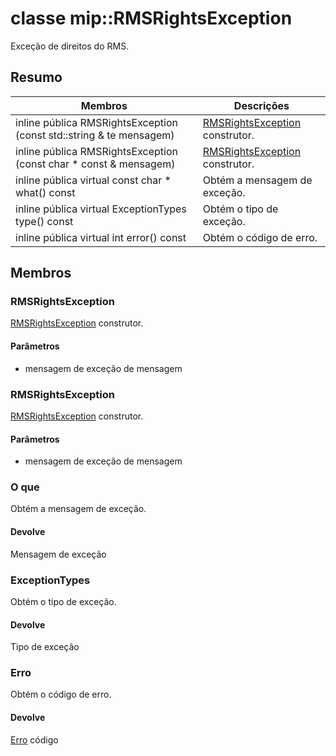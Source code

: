 # <a name="class-miprmsrightsexception"></a>classe mip::RMSRightsException 
Exceção de direitos do RMS.
  
## <a name="summary"></a>Resumo
 Membros                        | Descrições                                
--------------------------------|---------------------------------------------
inline pública RMSRightsException (const std::string & te mensagem)  |  [RMSRightsException](#classmip_1_1_r_m_s_rights_exception) construtor.
inline pública RMSRightsException (const char * const & mensagem)  |  [RMSRightsException](#classmip_1_1_r_m_s_rights_exception) construtor.
inline pública virtual const char * what() const  |  Obtém a mensagem de exceção.
inline pública virtual ExceptionTypes type() const  |  Obtém o tipo de exceção.
inline pública virtual int error() const  |  Obtém o código de erro.
  
## <a name="members"></a>Membros
  
### <a name="rmsrightsexception"></a>RMSRightsException
[RMSRightsException](#classmip_1_1_r_m_s_rights_exception) construtor.
  
#### <a name="parameters"></a>Parâmetros
* mensagem de exceção de mensagem
  
### <a name="rmsrightsexception"></a>RMSRightsException
[RMSRightsException](#classmip_1_1_r_m_s_rights_exception) construtor.
  
#### <a name="parameters"></a>Parâmetros
* mensagem de exceção de mensagem
  
### <a name="what"></a>O que
Obtém a mensagem de exceção.
  
#### <a name="returns"></a>Devolve
Mensagem de exceção
  
### <a name="exceptiontypes"></a>ExceptionTypes
Obtém o tipo de exceção.
  
#### <a name="returns"></a>Devolve
Tipo de exceção
  
### <a name="error"></a>Erro
Obtém o código de erro.
  
#### <a name="returns"></a>Devolve
[Erro](#classmip_1_1_error) código